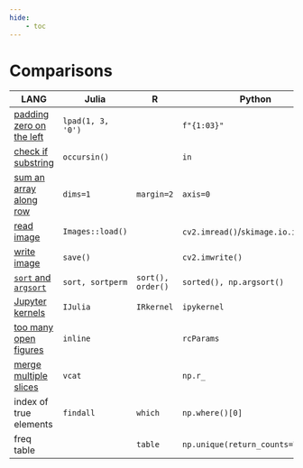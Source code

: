 ```yaml
---
hide:
    - toc
---
```


# Comparisons

LANG | Julia | R | Python | Others
-- | -- | -- | -- | -- 
[padding zero on the left](../../julia/#padding-zero-on-the-left) | `lpad(1, 3, '0')` |  | `f"{1:03}"` | `printf "%03d" 1` (Shell)
[check if substring](../../julia/#check-if-substring) | `occursin()` | | `in` |
[sum an array along row](../../julia/#dims1) | `dims=1` | `margin=2` | `axis=0` | 
[read image](../../python/opencv/#read-image) | `Images::load()` | | `cv2.imread()`/`skimage.io.imread()` |`imread()` (Matlab)
[write image](../../python/opencv/#read-image) | `save()` | | `cv2.imwrite()` | 
[`sort` and `argsort`](../../R/#sort-rank-order) | `sort, sortperm` | `sort(), order()` | `sorted(), np.argsort()` | 
[Jupyter kernels](../../python/#different-kernels) | `IJulia` | `IRkernel` | `ipykernel` | 
[too many open figures](../../julia/#gr-too-many-open-files) | `inline` | | `rcParams` | 
[merge multiple slices](../../python/#merge-multiple-slices) | `vcat` | | `np.r_` |
index of true elements | `findall` | `which` | `np.where()[0]` | 
freq table | | `table`| `np.unique(return_counts=True)`| 